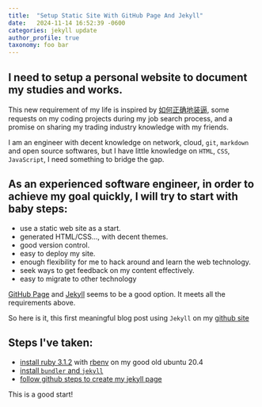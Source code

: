 ```yaml
---
title:  "Setup Static Site With GitHub Page And Jekyll"
date:   2024-11-14 16:52:39 -0600
categories: jekyll update
author_profile: true
taxonomy: foo bar
---
```

## I need to setup a personal website to document my studies and works.

This new requirement of my life is inspired by [如何正确地装逼][1p3a-post], some requests on my coding projects during my job search process, and a promise on sharing my trading industry knowledge with my friends.

I am an engineer with decent knowledge on network, cloud, `git`, `markdown` and open source softwares, but I have little knowledge on `HTML`, `CSS`, `JavaScript`, I need something to bridge the gap.

## As an experienced software engineer, in order to achieve my goal quickly, I will try to start with baby steps:

- use a static web site as a start.
- generated HTML/CSS..., with decent themes.
- good version control.
- easy to deploy my site.
- enough flexibility for me to hack around and learn the web technology.
- seek ways to get feedback on my content effectively.
- easy to migrate to other technology

[GitHub Page][gh-page] and [Jekyll][jekyll] seems to be a good option. It meets all the requirements above.

So here is it, this first meaningful blog post using `Jekyll` on my [github site][gh-huishidong]

## Steps I've taken:

- [install ruby 3.1.2][install-ruby-312] with [rbenv][rbenv] on my good old ubuntu 20.4
- [install `bundler` and `jekyll`][install-jekyll-ubuntu]
- [follow github steps to create my jekyll page][create-gh-page]

This is a good start!

[1p3a-post]: https://www.1point3acres.com/bbs/thread-369473-1-1.html
[gh-page]: https://docs.github.com/en/pages
[jekyll]: https://jekyllrb.com/
[gh-huishidong]: https://github.com/huishidong
[install-ruby-312]: https://serverspace.io/support/help/install-ruby-on-rails-ubuntu-20-04/
[rbenv]: https://github.com/rbenv/rbenv
[install-jekyll-ubuntu]: https://jekyllrb.com/docs/installation/ubuntu/
[create-gh-page]: https://docs.github.com/en/pages/setting-up-a-github-pages-site-with-jekyll/creating-a-github-pages-site-with-jekyll
